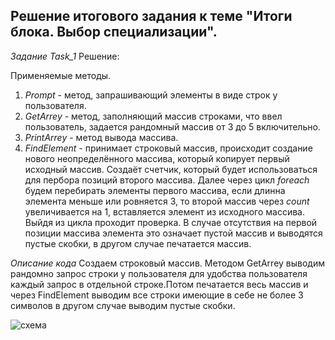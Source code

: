 ## Решение итогового задания к теме "Итоги блока. Выбор специализации".
_Задание Task_1_
Решение:

Применяемые методы.
1. *Prompt* - метод, запрашивающий элементы в виде строк у пользователя.
2. *GetArrey* - метод, заполняющий массив строками, что ввел пользователь, задается рандомный массив от 3 до 5 включительно.
3. *PrintArrey* - метод вывода массива.
4. *FindElement* - принимает строковый массив, происходит создание нового неопределённого массива, который копирует первый исходный массив. Создаёт счетчик, который будет использоваться для пербора позиций второго массива.
Далее через цикл *foreach* будем перебирать элементы первого массива, если длинна элемента меньше или ровняется 3, то второй массив через *count* увеличивается на 1, вставляется элемент из исходного массива. Выйдя из цикла проходит проверка. В случае отсутствия на первой позиции массива элемента это означает пустой массив и выводятся пустые скобки, в другом случае печатается массив.

*Описание кода*
Создаем строковый массив. Методом GetArrey выводим рандомно запрос строки у пользователя для удобства пользователя каждый запрос в отдельной строке.Потом печатается весь массив и через FindElement выводим все строки имеющие в себе не более 3 символов в другом случае выводим пустые скобки.


![схема](diagram.png)

